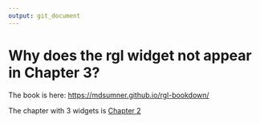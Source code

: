 ```yaml
---
output: git_document
---
```



# Why does the rgl widget not appear in Chapter 3? 

The book is here: https://mdsumner.github.io/rgl-bookdown/

The chapter with 3 widgets is [Chapter 2]()
